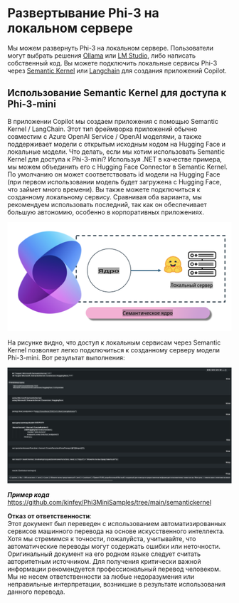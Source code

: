 # **Развертывание Phi-3 на локальном сервере**

Мы можем развернуть Phi-3 на локальном сервере. Пользователи могут выбрать решения [Ollama](https://ollama.com) или [LM Studio](https://llamaedge.com), либо написать собственный код. Вы можете подключить локальные сервисы Phi-3 через [Semantic Kernel](https://github.com/microsoft/semantic-kernel?WT.mc_id=aiml-138114-kinfeylo) или [Langchain](https://www.langchain.com/) для создания приложений Copilot.

## **Использование Semantic Kernel для доступа к Phi-3-mini**

В приложении Copilot мы создаем приложения с помощью Semantic Kernel / LangChain. Этот тип фреймворка приложений обычно совместим с Azure OpenAI Service / OpenAI моделями, а также поддерживает модели с открытым исходным кодом на Hugging Face и локальные модели. Что делать, если мы хотим использовать Semantic Kernel для доступа к Phi-3-mini? Используя .NET в качестве примера, мы можем объединить его с Hugging Face Connector в Semantic Kernel. По умолчанию он может соответствовать id модели на Hugging Face (при первом использовании модель будет загружена с Hugging Face, что займет много времени). Вы также можете подключиться к созданному локальному сервису. Сравнивая оба варианта, мы рекомендуем использовать последний, так как он обеспечивает большую автономию, особенно в корпоративных приложениях.

![sk](../../../../../translated_images/sk.c244b32f4811c6f0938b9e95b0b2f4b28105bff6495bdc3b24cd42b3e3e89bb9.ru.png)

На рисунке видно, что доступ к локальным сервисам через Semantic Kernel позволяет легко подключиться к созданному серверу модели Phi-3-mini. Вот результат выполнения:

![skrun](../../../../../translated_images/skrun.fb7a635a22ae8b7919d6e15c0eb27262526ed69728c5a1d2773a97d4562657c7.ru.png)

***Пример кода*** https://github.com/kinfey/Phi3MiniSamples/tree/main/semantickernel

**Отказ от ответственности**:  
Этот документ был переведен с использованием автоматизированных сервисов машинного перевода на основе искусственного интеллекта. Хотя мы стремимся к точности, пожалуйста, учитывайте, что автоматические переводы могут содержать ошибки или неточности. Оригинальный документ на его родном языке следует считать авторитетным источником. Для получения критически важной информации рекомендуется профессиональный перевод человеком. Мы не несем ответственности за любые недоразумения или неправильные интерпретации, возникшие в результате использования данного перевода.